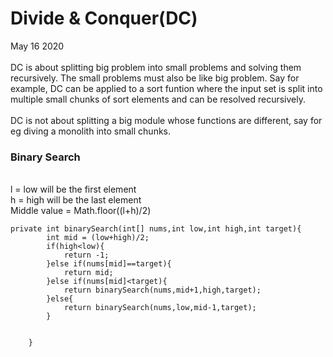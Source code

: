 <h1>Divide & Conquer(DC)<br></h1>
May 16 2020<br><br>
         DC is about splitting big problem into small problems and solving them recursively.
The small problems must also be like big problem. 
Say for example, DC can be applied to a sort funtion where the input set is split into multiple small chunks of sort elements and can be resolved recursively.<br><br>
DC is not about splitting a big module whose functions are different, say for eg diving a monolith into small chunks.
<br>
<h3>Binary Search</h3><br>
l = low will be the first element<br>
h = high will be the last element<br>
Middle value = Math.floor((l+h)/2)


```
private int binarySearch(int[] nums,int low,int high,int target){        
        int mid = (low+high)/2;
        if(high<low){
            return -1;
        }else if(nums[mid]==target){
            return mid;
        }else if(nums[mid]<target){
            return binarySearch(nums,mid+1,high,target);
        }else{
            return binarySearch(nums,low,mid-1,target);
        }
        
        
    }
```
